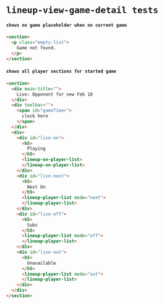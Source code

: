# `lineup-view-game-detail tests`

#### `shows no game placeholder when no current game`

```html
<section>
  <p class="empty-list">
    Game not found.
  </p>
</section>

```

#### `shows all player sections for started game`

```html
<section>
  <div main-title="">
    Live: Opponent for new Feb 10
  </div>
  <div toolbar="">
    <span id="gameTimer">
      clock here
    </span>
  </div>
  <div>
    <div id="live-on">
      <h5>
        Playing
      </h5>
      <lineup-on-player-list>
      </lineup-on-player-list>
    </div>
    <div id="live-next">
      <h5>
        Next On
      </h5>
      <lineup-player-list mode="next">
      </lineup-player-list>
    </div>
    <div id="live-off">
      <h5>
        Subs
      </h5>
      <lineup-player-list mode="off">
      </lineup-player-list>
    </div>
    <div id="live-out">
      <h5>
        Unavailable
      </h5>
      <lineup-player-list mode="out">
      </lineup-player-list>
    </div>
  </div>
</section>

```

